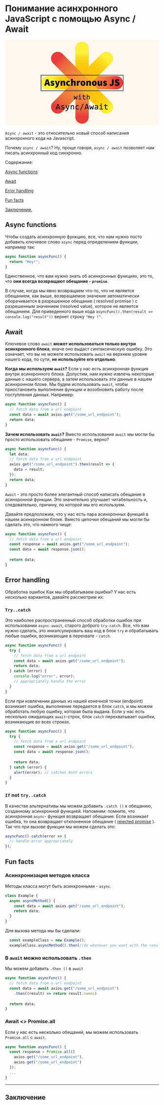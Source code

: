 # Понимание асинхронного JavaScript с помощью Async / Await

![logo Asinc/Await](img/logo-understanding-asinc-await.jpg)

`Async / await` - это относительно новый способ написания асинхронного кода на Javascript.

Почему `async / await`? Ну, проще говоря, `async / await` позволяет нам писать асинхронный код синхронно.

Содержание:

[Async functions](#Async-functions)

[Await](#Await)

[Error handling](#Error-handling)

[Fun facts](#Fun-facts)

[Заключение.](#Заключение)

## Async functions

Чтобы создать асинхронную функцию, все, что нам нужно посто добавить ключевое слово `async` перед определением функции, например так:

```js
async function asyncFunc() {
  return "Hey!";
}
```

Единственное, что вам нужно знать об асинхронных функциях, это то, что **они всегда возвращают обещание - `promise`**.

В случае, когда мы явно возвращаем что-то, что не является обещанием, как выше, возвращаемое значение автоматически оборачивается в разрешенное обещание ( resolved promise ) с разрешенным значением (resolved value), которое не является обещанием. Для приведенного выше кода `asyncFunc().then(result => console.log("result"))` вернет строку `"Hey !"`.

## Await

Ключевое слово `await` **может использоваться только внутри асинхронного блока**, иначе оно выдаст синтаксическую ошибку. Это означает, что вы не можете использовать `await` на верхнем уровне нашего кода, по сути, **не используйте его отдельно**.

**Когда мы используем `await`?** Если у нас есть асинхронная функция внутри асинхронного блока. Допустим, нам нужно извлечь некоторые данные с нашего сервера, а затем использовать эти данные в нашем асинхронном блоке. Мы будем использовать `await`, чтобы приостановить выполнение функции и возобновить работу после поступления данных. Например:

```js
async function asyncFunc() {
  // fetch data from a url endpoint
  const data = await axios.get("/some_url_endpoint");
  return data;
}
```

**Зачем использовать `await`?** Вместо использования `await` мы могли бы просто использовать обещание - `Promise`, верно?

```js
async function asyncFunc() {
  let data;
  // fetch data from a url endpoint
  axios.get("/some_url_endpoint").then(result => {
    data = result;
  });
  return data;
}
```

`Await` - это просто более элегантный способ написать обещание в асинхронной функции. Это значительно улучшает читабельность и, следовательно, причину, по которой мы его используем.

Давайте предположим, что у нас есть пара асинхронных функций в нашем асинхронном блоке. Вместо цепочки обещаний мы могли бы сделать это, что намного чище:

```js
async function asyncFunc() {
  // fetch data from a url endpoint
  const response = await axios.get("/some_url_endpoint");
  const data = await response.json();

  return data;
}
```

## Error handling

Обработка ошибок
Как мы обрабатываем ошибки? У нас есть несколько вариантов, давайте рассмотрим их:

### `Try..catch`

Это наиболее распространенный способ обработки ошибок при использовании `async-await`, старого доброго `try-catch`. Все, что вам нужно сделать, это инкапсулировать ваш код в блок `try` и обрабатывать любые ошибки, возникающие в перехвате - `catch`.

```js
async function asyncFunc() {
  try {
    // fetch data from a url endpoint
    const data = await axios.get("/some_url_endpoint");
    return data;
  } catch (error) {
    console.log("error", error);
    // appropriately handle the error
  }
}
```

Если при извлечении данных из нашей конечной точки (endpoint) возникает ошибка, выполнение передается в блок `catch`, и мы можем обработать любую ошибку, которая была выдана. Если у нас есть несколько ожидающих `await`-строк, блок `catch` перехватывает ошибки, возникающие во всех строках.

```js
async function asyncFunc() {
  try {
    // fetch data from a url endpoint
    const response = await axios.get("/some_url_endpoint");
    const data = await response.json();

    return data;
  } catch (error) {
    alert(error); // catches both errors
  }
}
```

### `If` not `try..catch`

В качестве альтернативы мы можем добавить `.catch ()` к обещанию, созданному асинхронной функцией. Напомним: помните, что асинхронная `async`- функция возвращает обещание. Если возникает ошибка, то она возвращает отклоненное обещание ( [rejected promise](https://developer.mozilla.org/ru/docs/Web/JavaScript/Reference/Global_Objects/Promise/reject) ). Так что при вызове функции мы можем сделать это:

```js
asyncFunc().catch(error => {
  // handle error appropriately
});
```

## Fun facts

### Асинхронизация методов класса

Методы класса могут быть асинхронными - `async`.

```js
class Example {
  async asyncMethod() {
    const data = await axios.get("/some_url_endpoint");
    return data;
  }
}
```

Для вызова метода мы бы сделали:

```js
  const exampleClass = new Example();
  exampleClass.asyncMethod().then(//do whatever you want with the result)
```

### В `await` можно использовать `.then`

Мы можем добавить `.then ()` в `await`

```js
async function asyncFunc() {
  // fetch data from a url endpoint
  const data = await axios.get("/some_url_endpoint")
    .then((result) => return result.names)

  return data;
}
```

### Await <> Promise.all

Если у нас есть несколько обещаний, мы можем использовать `Promise.all` с `await`.

```js
async function asyncFunc() {
  const response = Promise.all([
    axios.get("/some_url_endpoint"),
    axios.get("/some_url_endpoint")
  ]);
  ...
}
```

---

## Заключение
